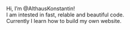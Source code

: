 Hi, I’m @AlthausKonstantin!  
I am intested in fast, relable and beautiful code.  
Currently I learn how to build my own website.


<!---
AlthausKonstantin/AlthausKonstantin is a ✨ special ✨ repository because its `README.md` (this file) appears on your GitHub profile.
You can click the Preview link to take a look at your changes.
--->
